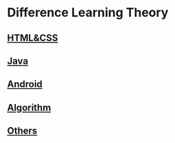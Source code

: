 # Difference Learning Theory
## [HTML&CSS](study_html_n_css.md)
## [Java](study_java.md)
## [Android](study_android.md)
## [Algorithm](study_algorithm.md)
## [Others](study_others.md)
